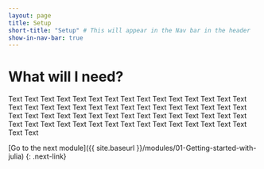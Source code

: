 ```yaml
---
layout: page
title: Setup
short-title: "Setup" # This will appear in the Nav bar in the header
show-in-nav-bar: true
---
```



# What will I need?

Text Text Text Text Text Text Text Text Text Text Text Text Text Text Text Text Text Text Text Text Text Text Text Text Text Text Text Text Text Text Text Text Text Text Text Text Text Text Text Text Text Text Text Text Text Text Text Text Text Text Text Text Text Text Text Text Text Text Text Text Text Text 


[Go to the next module]({{ site.baseurl }}/modules/01-Getting-started-with-julia)
{: .next-link}

